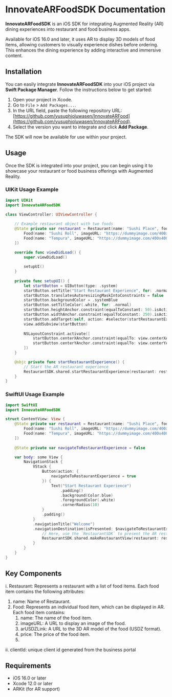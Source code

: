 # InnovateARFoodSDK Documentation

**InnovateARFoodSDK** is an iOS SDK for integrating Augmented Reality (AR) dining experiences into restaurant and food business apps. 

Available for iOS 16.0 and later, it uses AR to display 3D models of food items, allowing customers to visually experience dishes before ordering. This enhances the dining experience by adding interactive and immersive content.

## Installation

You can easily integrate **InnovateARFoodSDK** into your iOS project via **Swift Package Manager**. Follow the instructions below to get started:

1. Open your project in Xcode.
2. Go to `File` > `Add Packages...`.
3. In the URL field, paste the following repository URL:  
   [https://github.com/yusuphjoluwasen/InnovateARFood](https://github.com/yusuphjoluwasen/InnovateARFood).
4. Select the version you want to integrate and click **Add Package**.

The SDK will now be available for use within your project.

## Usage

Once the SDK is integrated into your project, you can begin using it to showcase your restaurant or food business offerings with Augmented Reality.

### UIKit Usage Example

```swift
import UIKit
import InnovateARFoodSDK

class ViewController: UIViewController {
    
    // Example restaurant object with two foods
    @State private var restaurant = Restaurant(name: "Sushi Place", foods: [
        Food(name: "Sushi Roll", imageURL: "https://dummyimage.com/400x400/000/fff&text=Sushi+Roll", arUSDZLink: "https://dummyurl.com/sushi-roll.usdz", price: 10.99),
        Food(name: "Tempura", imageURL: "https://dummyimage.com/400x400/000/fff&text=Tempura", arUSDZLink: "https://dummyurl.com/tempura.usdz", price: 12.99)
    ])

    override func viewDidLoad() {
        super.viewDidLoad()
    
        setupUI()
    }
    
    private func setupUI() {
        let startButton = UIButton(type: .system)
        startButton.setTitle("Start Restaurant Experience", for: .normal)
        startButton.translatesAutoresizingMaskIntoConstraints = false
        startButton.backgroundColor = .systemBlue
        startButton.setTitleColor(.white, for: .normal)
        startButton.heightAnchor.constraint(equalToConstant: 50).isActive = true
        startButton.widthAnchor.constraint(equalToConstant: 250).isActive = true
        startButton.addTarget(self, action: #selector(startRestaurantExperience), for: .touchUpInside)
        view.addSubview(startButton)
        
        NSLayoutConstraint.activate([
            startButton.centerXAnchor.constraint(equalTo: view.centerXAnchor),
            startButton.centerYAnchor.constraint(equalTo: view.centerYAnchor)
        ])
    }

    @objc private func startRestaurantExperience() {
        // Start the AR restaurant experience
        RestaurantSDK.shared.startRestaurantExperience(restaurant: restaurant, clientId: "sampleClientID", in: self)
    }
}

```

### SwiftUI Usage Example

```swift
import SwiftUI
import InnovateARFoodSDK

struct ContentView: View {
    @State private var restaurant = Restaurant(name: "Sushi Place", foods: [
        Food(name: "Sushi Roll", imageURL: "https://dummyimage.com/400x400/000/fff&text=Sushi+Roll", arUSDZLink: "https://dummyurl.com/sushi-roll.usdz", price: 10.99),
        Food(name: "Tempura", imageURL: "https://dummyimage.com/400x400/000/fff&text=Tempura", arUSDZLink: "https://dummyurl.com/tempura.usdz", price: 12.99)
    ])
    
    @State private var navigateToRestaurantExperience = false

    var body: some View {
        NavigationStack {
            VStack {
                Button(action: {
                    navigateToRestaurantExperience = true
                }) {
                    Text("Start Restaurant Experience")
                        .padding()
                        .background(Color.blue)
                        .foregroundColor(.white)
                        .cornerRadius(10)
                }
                .padding()
            }
            .navigationTitle("Welcome")
            .navigationDestination(isPresented: $navigateToRestaurantExperience) {
                // Here, use the `RestaurantSDK` to present the AR restaurant experience view
                RestaurantSDK.shared.makeRestaurantView(restaurant: restaurant, clientId: "sampleClientID")
            }
        }
    }
}
```

## Key Components
i. Restaurant: Represents a restaurant with a list of food items. Each food item contains the following attributes:
   1) name: Name of Restaurant.
   2) Food: Represents an individual food item, which can be displayed in AR. Each food item contains:
      1) name: The name of the food item.
      2) imageURL: A URL to display an image of the food.
      3) arUSDZLink: A URL to the 3D AR model of the food (USDZ format).
      4) price: The price of the food item.
      5) 
ii. clientId: unique client id generated from the business portal

## Requirements
- iOS 16.0 or later
- Xcode 12.0 or later
- ARKit (for AR support)



